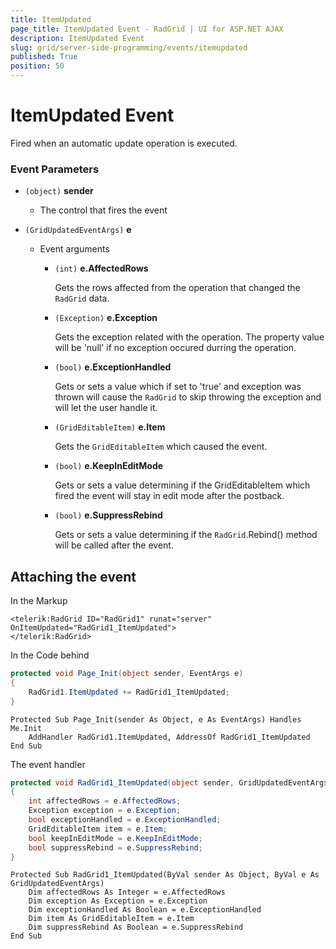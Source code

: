 ```yaml
---
title: ItemUpdated
page_title: ItemUpdated Event - RadGrid | UI for ASP.NET AJAX
description: ItemUpdated Event
slug: grid/server-side-programming/events/itemupdated
published: True
position: 50
---
```


# ItemUpdated Event

Fired when an automatic update operation is executed.


### Event Parameters

* `(object)` **sender**

    * The control that fires the event

* `(GridUpdatedEventArgs)` **e**

    * Event arguments 

        * `(int)` **e.AffectedRows**
            
            Gets the rows affected from the operation that changed the `RadGrid` data.

        * `(Exception)` **e.Exception**

            Gets the exception related with the operation. The property value will be 'null' if no exception occured durring the operation.
            
        * `(bool)` **e.ExceptionHandled**

            Gets or sets a value which if set to 'true' and exception was thrown will cause the `RadGrid` to skip throwing the exception and will let the user handle it.

        * `(GridEditableItem)` **e.Item**

            Gets the `GridEditableItem` which caused the event.
            
        * `(bool)` **e.KeepInEditMode**

            Gets or sets a value determining if the GridEditableItem which fired the event will stay in edit mode after the postback.

        * `(bool)` **e.SuppressRebind**

            Gets or sets a value determining if the `RadGrid`.Rebind() method will be called after the event.
            
            
            

## Attaching the event

In the Markup

````ASP.NET
<telerik:RadGrid ID="RadGrid1" runat="server" OnItemUpdated="RadGrid1_ItemUpdated">
</telerik:RadGrid>
````

In the Code behind

````C#
protected void Page_Init(object sender, EventArgs e)
{
    RadGrid1.ItemUpdated += RadGrid1_ItemUpdated;
}
````
````VB
Protected Sub Page_Init(sender As Object, e As EventArgs) Handles Me.Init
    AddHandler RadGrid1.ItemUpdated, AddressOf RadGrid1_ItemUpdated
End Sub
````

The event handler

````C#
protected void RadGrid1_ItemUpdated(object sender, GridUpdatedEventArgs e)
{
    int affectedRows = e.AffectedRows;
    Exception exception = e.Exception;
    bool exceptionHandled = e.ExceptionHandled;
    GridEditableItem item = e.Item;
    bool keepInEditMode = e.KeepInEditMode;
    bool suppressRebind = e.SuppressRebind;
}
````
````VB
Protected Sub RadGrid1_ItemUpdated(ByVal sender As Object, ByVal e As GridUpdatedEventArgs)
    Dim affectedRows As Integer = e.AffectedRows
    Dim exception As Exception = e.Exception
    Dim exceptionHandled As Boolean = e.ExceptionHandled
    Dim item As GridEditableItem = e.Item
    Dim suppressRebind As Boolean = e.SuppressRebind
End Sub
````
  
